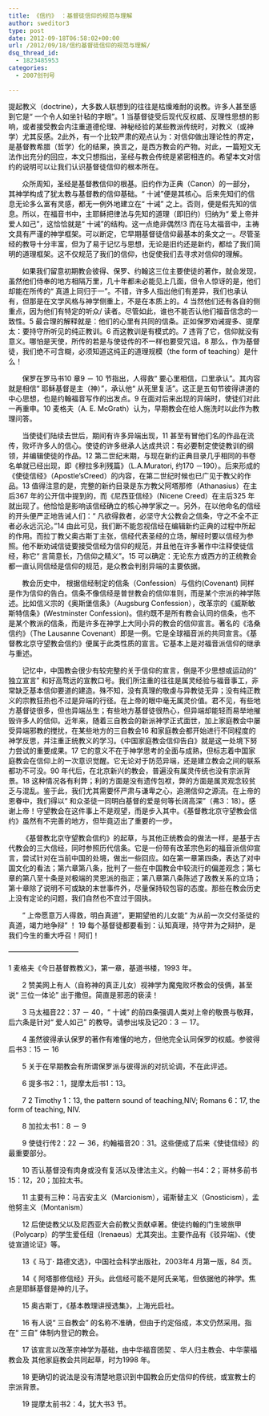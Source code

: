 ```yaml
---
title: 《信约》 ：基督徒信仰的规范与理解
author: sweditor3
type: post
date: 2012-09-18T06:58:02+00:00
url: /2012/09/18/信约基督徒信仰的规范与理解/
dsq_thread_id:
  - 1823485953
categories:
  - 2007创刊号

---
```

<span style="color: #000000;">提起教义（doctrine），大多数人联想到的往往是枯燥难耐的说教。许多人甚至感到它是“ 一个令人如坐针毡的字眼”。1 当基督徒受后现代反权威、反理性思想的影响，或者接受教会内注重道德伦理、神秘经验的某些教派传统时，对教义（或神学）尤其反感。2此外，有一个比较严肃的观点认为：对信仰做出理论性的界定，是基督教希腊（哲学）化的结果，换言之，是西方教会的产物。对此，一篇短文无法作出充分的回应，本文只想指出，圣经与教会传统是紧密相连的。希望本文对信约的说明可以让我们认识基督徒信仰的根本所在。</span>

<span style="color: #000000;">       众所周知，圣经是基督教信仰的根基。旧约作为正典（Canon）的一部分，其神学构成了犹太教与基督教的信仰基础。“ 十诫”便是其核心。后来先知们的信息无论多么富有灵感，都无一例外地建立在“ 十诫” 之上。否则，便是假先知的信息。所以，在福音书中，主耶稣把律法与先知的道理（即旧约）归纳为“ 爱上帝并爱人如己”，这恰恰就是“ 十诫”的结构。这一点绝非偶然!3 而在马太福音中，主祷文具有严谨的神学框架。可以断定，它早期基督徒信仰最基本的条文之一。尽管圣经的教导十分丰富，但为了易于记忆与思想，无论是旧约还是新约，都给了我们简明的道理框架。这不仅规范了我们的信仰，也促使我们去寻求对信仰的理解。</span>

<span style="color: #000000;">       如果我们留意初期教会彼得、保罗、约翰这三位主要使徒的著作，就会发现，虽然他们侍奉的地方相隔万里，几十年都未必能见上几面，但令人惊讶的是，他们却能在所传的“ 真道上同归于一”。不错，许多人指出他们有差异，我们也承认有，但那是在文学风格与神学侧重上，不是在本质上的。4 当然他们还有各自的侧重点，因为他们有特定的听众/ 读者。尽管如此，谁也不能否认他们福音信念的一致性。5 最合理的解释就是：他们的心里有共同的信条。正如保罗劝诫提多、提摩太：要持守所听见的纯正教训。6 而这教训是有模式的。7 违背了它，信仰就没有意义。哪怕是天使，所传的若是与使徒传的不一样也要受咒诅。8 那么，作为基督徒，我们绝不可含糊，必须知道这纯正的道理规模（the form of teaching）是什么！</span>

<span style="color: #000000;">       保罗在罗马书10 章9 － 10 节指出，人得救“ 要心里相信，口里承认”。其内容就是相信“ 耶稣基督是主（神）”，承认他“ 从死里复活”。这正是五旬节彼得讲道的中心思想，也是约翰福音写作的出发点。9 在面对后来出现的异端时，使徒们对此一再重申。10 麦格夫（A. E. McGrath）认为，早期教会在给人施洗时以此作为教理问答。</span>

<span style="color: #000000;">       当使徒们陆续去世后，期间有许多异端出现，11 甚至有冒他们名的作品在流传，败坏许多人的信心。使徒的许多继承人达成共识：有必要制定使徒教训的纲领，并编辑使徒的作品。12 第二世纪末期，与现在新约正典目录几乎相同的书卷名单就已经出现，即《穆拉多利残篇》（L.A.Muratori, 约170 －190）。后来形成的《使徒信经》（Apostle’sCreed）的内容，在第二世纪时候也已广见于教父的作品。13 值得注意的是，完整的新约目录是东方教父阿塔那修（Athanasius）在主后367 年的公开信中提到的，而《尼西亚信经》（Nicene Creed）在主后325 年就出现了。他恰恰是影响该信经确立的核心神学家之一。另外，在以他命名的信经的开头便严正地告诫人们：“ 凡欲得救者，必坚守大公教会之信条，守之不全不正者必永远沉沦。”14 由此可见，我们断不能忽视信经在编辑新约正典的过程中所起的作用。而拉丁教父奥古斯丁主张，信经代表圣经的立场，解经时要以信经为参照。他不断劝诫信徒要接受信经为信仰的规范，并且他在许多著作中注释使徒信经，称它“ 言简意长，乃信仰之精义”。15 可以确定：无论东方或西方的正统教会都一直认同信经是信仰的规范，是众教会判别异端的主要依据。</span>

<span style="color: #000000;">       教会历史中， 根据信经制定的信条（Confession）与信约(Covenant) 同样是作为信仰的告白。信条不像信经是普世教会的信仰准则，而是某个宗派的神学陈述。比如信义宗的《奥斯堡信条》（Augsburg Confession），改革宗的《威斯敏斯特信条》(Westminster Confession)。信约既不是所有教会认同的信条，也不是某个教派的信条，而是许多在神学上大同小异的教会的信仰宣言。著名的《洛桑信约》（The Lausanne Covenant）即是一例。它是全球福音派的共同宣言。《基督教北京守望教会信约》便属于此类性质的宣言。它基本上是对福音派信仰的继承与重述。</span>

<span style="color: #000000;">       记忆中，中国教会很少有较完整的关于信仰的宣言，倒是不少思想或运动的“ 独立宣言” 和好高骛远的宣教口号。我们所注重的往往是属灵经验与福音事工，非常缺乏基本信仰要道的建造。殊不知，没有真理的敬虔与异教徒无异；没有纯正教义的宗教狂热也不过是异端的行径。在上帝的眼中毫无属灵价值。君不见，有些地方基督徒很多，但也异端丛生；有些地方基督徒很热心，但异端却能轻而易举地摧毁许多人的信仰。近年来，随着三自教会的新派神学正式面世，加上家庭教会中屡受异端邪教的搅扰，在某些地方的三自教会16 和家庭教会都开始进行不同程度的神学反思，并注重正统教义的学习。《中国家庭教会信仰告白》就是这一处境下努力尝试的重要成果。17 它的意义不在于神学思考的全面与成熟，但标志着中国家庭教会在信仰上的一次意识觉醒。它无论对于防范异端，还是建立教会之间的联系都功不可没。90 年代后，在北京新兴的教会，普遍没有属灵传统也没有宗派背景。18 这种情况各有利弊；利的方面是没有遗传包袱，弊的方面是属灵观念较贫乏与混乱。鉴于此，我们尤其需要怀严肃与谦卑之心，追溯信仰之源流。在上帝的恩眷中，我们得以“ 和众圣徒一同明白基督的爱是何等长阔高深”（弗3：18）。感谢上帝！守望教会在这件事上不是观望，而是步入其中。《基督教北京守望教会信约》虽然有不完善的地方，但毕竟迈出了重要的一步。</span>

<span style="color: #000000;">       《基督教北京守望教会信约》的起草，与其他正统教会的做法一样，是基于古代教会的三大信经，同时参照历代信条。它是一份带有改革宗色彩的福音派信仰宣言，尝试针对在当前中国的处境，做出一些回应。如在第一章第四条，表达了对中国文化的看法；第六章第八条，批判了一些在中国教会中较流行的偏差观念；第七章的第八至十条是对极端的灵恩派的指正；第八章第八条陈述了政教关系的立场；第十章除了说明不可或缺的末世事件外，尽量保持较包容的态度。那些在教会历史上没有定论的问题，我们自然也不宜过于固执。</span>

<span style="color: #000000;">       “ 上帝愿意万人得救，明白真道”，更期望他的儿女能“ 为从前一次交付圣徒的真道，竭力地争辩” ！ 19 每个基督徒都要看到：认知真理，持守并为之辩护，是我们今生的重大呼召！阿们！</span>

<span style="color: #000000;">——————————</span>

<span style="color: #000000;">1 麦格夫《今日基督教教义》，第一章，基道书楼，1993 年。</span>

<span style="color: #000000;">       2 赞美网上有人（自称神的真正儿女）视神学为魔鬼败坏教会的伎俩，甚至说“ 三位一体论” 出于撒但。简直是邪恶的亵渎！</span>

<span style="color: #000000;">       3 马太福音22：37 － 40，“ 十诫” 的前四条强调人类对上帝的敬畏与敬拜，后六条是针对“ 爱人如己” 的教导。请参出埃及记20：3 － 17。</span>

<span style="color: #000000;">       4 虽然彼得承认保罗的著作有难懂的地方，但他完全认同保罗的权威。参彼得后书3：15 － 16</span>

<span style="color: #000000;">       5 关于在早期教会有所谓保罗派与彼得派的对抗论调，不在此评述。</span>

<span style="color: #000000;">       6 提多书2：1，提摩太后书1：13。</span>

<span style="color: #000000;">       7 2 Timothy 1：13, the pattern sound of teaching,NIV; Romans 6：17, the form of teaching, NIV.</span>

<span style="color: #000000;">       8 加拉太书1：8 － 9</span>

<span style="color: #000000;">       9 使徒行传2：22 － 36，约翰福音20：31。这些便成了后来《使徒信经》的最重要部分。</span>

<span style="color: #000000;">       10 否认基督没有肉身或没有复活以及律法主义。约翰一书4：2；哥林多前书15：12，20；加拉太书。</span>

<span style="color: #000000;">       11 主要有三种：马吉安主义（Marcionism），诺斯替主义（Gnosticism），孟他努主义（Montanism）</span>

<span style="color: #000000;">       12 后使徒教父以及尼西亚大会前教父贡献卓著。使徒约翰的门生坡旅甲（Polycarp）的学生爱任纽（Irenaeus）尤其突出。主要作品有《驳异端》、《使徒宣道论证》等。</span>

<span style="color: #000000;">       13《 马丁· 路德文选》，中国社会科学出版社，2003年4 月第一版，84 页。</span>

<span style="color: #000000;">       14《 阿塔那修信经》开头。此信经可能不是阿氏亲笔，但依据他的神学。焦点是耶稣基督是神的儿子。</span>

<span style="color: #000000;">       15 奥古斯丁，《基本教理讲授选集》，上海光启社。</span>

<span style="color: #000000;">       16 有人说“ 三自教会” 的名称不准确，但由于约定俗成，本文仍然采用。指在“ 三自” 体制内登记的教会。</span>

<span style="color: #000000;">       17 该宣言以改革宗神学为基础，由中华福音团契 、华人归主教会、中华蒙福教会及 其他家庭教会共同起草，时为1998 年。</span>

<span style="color: #000000;">       18 更确切的说法是没有清楚地意识到中国教会历史信仰的传统，或宣教士的宗派背景。</span>

<span style="color: #000000;">       19 提摩太前书2：4，犹大书3 节。</span>